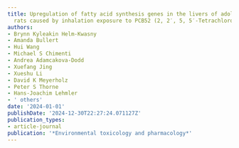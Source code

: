 ```yaml
---
title: Upregulation of fatty acid synthesis genes in the livers of adolescent female
  rats caused by inhalation exposure to PCB52 (2, 2′, 5, 5′-Tetrachlorobiphenyl)
authors:
- Brynn Kyleakin Helm-Kwasny
- Amanda Bullert
- Hui Wang
- Michael S Chimenti
- Andrea Adamcakova-Dodd
- Xuefang Jing
- Xueshu Li
- David K Meyerholz
- Peter S Thorne
- Hans-Joachim Lehmler
- ' others'
date: '2024-01-01'
publishDate: '2024-12-30T22:27:24.071127Z'
publication_types:
- article-journal
publication: '*Environmental toxicology and pharmacology*'
---
```

